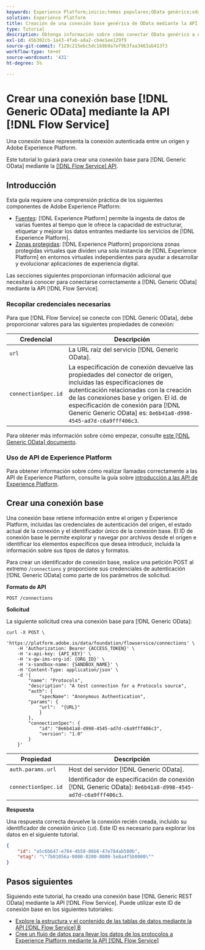 ```yaml
---
keywords: Experience Platform;inicio;temas populares;OData genérico;odata genérico
solution: Experience Platform
title: Creación de una conexión base genérica de OData mediante la API de Flow Service
type: Tutorial
description: Obtenga información sobre cómo conectar OData genérico a Adobe Experience Platform mediante la API de Flow Service.
exl-id: 45b302cb-1a43-4fab-a8a2-cb4e1ee129f9
source-git-commit: f129c215ebc5dc169b9a7ef9b3faa3463ab413f3
workflow-type: tm+mt
source-wordcount: '431'
ht-degree: 5%

---
```


# Crear una conexión base [!DNL Generic OData] mediante la API [!DNL Flow Service]

Una conexión base representa la conexión autenticada entre un origen y Adobe Experience Platform.

Este tutorial lo guiará para crear una conexión base para [!DNL Generic OData] mediante la [[!DNL Flow Service] API](https://www.adobe.io/experience-platform-apis/references/flow-service/).

## Introducción

Esta guía requiere una comprensión práctica de los siguientes componentes de Adobe Experience Platform:

* [Fuentes](../../../../home.md): [!DNL Experience Platform] permite la ingesta de datos de varias fuentes al tiempo que le ofrece la capacidad de estructurar, etiquetar y mejorar los datos entrantes mediante los servicios de [!DNL Experience Platform].
* [Zonas protegidas](../../../../../sandboxes/home.md): [!DNL Experience Platform] proporciona zonas protegidas virtuales que dividen una sola instancia de [!DNL Experience Platform] en entornos virtuales independientes para ayudar a desarrollar y evolucionar aplicaciones de experiencia digital.

Las secciones siguientes proporcionan información adicional que necesitará conocer para conectarse correctamente a [!DNL Generic OData] mediante la API [!DNL Flow Service].

### Recopilar credenciales necesarias

Para que [!DNL Flow Service] se conecte con [!DNL Generic OData], debe proporcionar valores para las siguientes propiedades de conexión:

| Credencial | Descripción |
| ---------- | ----------- |
| `url` | La URL raíz del servicio [!DNL Generic OData]. |
| `connectionSpec.id` | La especificación de conexión devuelve las propiedades del conector de origen, incluidas las especificaciones de autenticación relacionadas con la creación de las conexiones base y origen. El id. de especificación de conexión para [!DNL Generic Generic OData] es: `8e6b41a8-d998-4545-ad7d-c6a9fff406c3`. |

Para obtener más información sobre cómo empezar, consulte [este [!DNL Generic OData] documento](https://www.odata.org/getting-started/basic-tutorial/).

### Uso de API de Experience Platform

Para obtener información sobre cómo realizar llamadas correctamente a las API de Experience Platform, consulte la guía sobre [introducción a las API de Experience Platform](../../../../../landing/api-guide.md).

## Crear una conexión base

Una conexión base retiene información entre el origen y Experience Platform, incluidas las credenciales de autenticación del origen, el estado actual de la conexión y el identificador único de la conexión base. El ID de conexión base le permite explorar y navegar por archivos desde el origen e identificar los elementos específicos que desea introducir, incluida la información sobre sus tipos de datos y formatos.

Para crear un identificador de conexión base, realice una petición POST al extremo `/connections` y proporcione sus credenciales de autenticación [!DNL Generic OData] como parte de los parámetros de solicitud.

**Formato de API**

```http
POST /connections
```

**Solicitud**

La siguiente solicitud crea una conexión base para [!DNL Generic OData]:

```shell
curl -X POST \
    'https://platform.adobe.io/data/foundation/flowservice/connections' \
    -H 'Authorization: Bearer {ACCESS_TOKEN}' \
    -H 'x-api-key: {API_KEY}' \
    -H 'x-gw-ims-org-id: {ORG_ID}' \
    -H 'x-sandbox-name: {SANDBOX_NAME}' \
    -H 'Content-Type: application/json' \
    -d '{
        "name": "Protocols",
        "description": "A test connection for a Protocols source",
        "auth": {
            "specName": "Anonymous Authentication",
        "params": {
            "url":  "{URL}"
            }
        },
        "connectionSpec": {
            "id": "8e6b41a8-d998-4545-ad7d-c6a9fff406c3",
            "version": "1.0"
        }
    }'
```

| Propiedad | Descripción |
| --------- | ----------- |
| `auth.params.url` | Host del servidor [!DNL Generic OData]. |
| `connectionSpec.id` | Identificador de especificación de conexión [!DNL Generic OData]: `8e6b41a8-d998-4545-ad7d-c6a9fff406c3`. |

**Respuesta**

Una respuesta correcta devuelve la conexión recién creada, incluido su identificador de conexión único (`id`). Este ID es necesario para explorar los datos en el siguiente tutorial.

```json
{
    "id": "a5c6b647-e784-4b58-86b6-47e784ab580b",
    "etag": "\"7b01056a-0000-0200-0000-5e8a4f5b0000\""
}
```

## Pasos siguientes

Siguiendo este tutorial, ha creado una conexión base [!DNL Generic REST OData] mediante la API [!DNL Flow Service]. Puede utilizar este ID de conexión base en los siguientes tutoriales:

* [Explore la estructura y el contenido de las tablas de datos mediante la API  [!DNL Flow Service] B](../../explore/tabular.md)
* [Cree un flujo de datos para llevar los datos de los protocolos a Experience Platform mediante la API  [!DNL Flow Service] ](../../collect/protocols.md)
